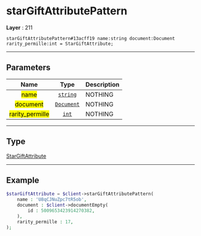 # starGiftAttributePattern

**Layer** : 211

```tl
starGiftAttributePattern#13acff19 name:string document:Document rarity_permille:int = StarGiftAttribute;
```

---

## Parameters

| Name | Type | Description |
| :---: | :---: | :--- |
| <mark>name</mark> | [`string`](type/string) | NOTHING |
| <mark>document</mark> | [`Document`](type/Document) | NOTHING |
| <mark>rarity_permille</mark> | [`int`](type/int) | NOTHING |

---

## Type

[StarGiftAttribute](type/StarGiftAttribute)

---

## Example

```php
$starGiftAttribute = $client->starGiftAttributePattern(
	name : 'U8qCJNuZpc7tR5ob',
	document : $client->documentEmpty(
		id : 5009653423914270382,
	),
	rarity_permille : 17,
);
```